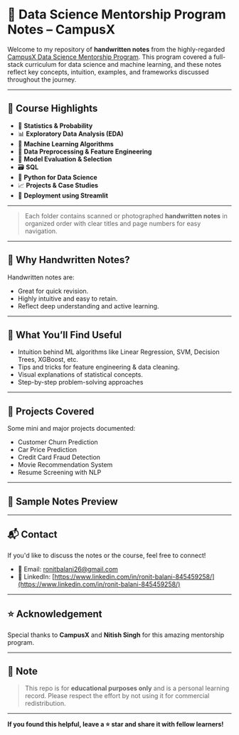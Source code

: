 # 📓 Data Science Mentorship Program Notes – CampusX

Welcome to my repository of **handwritten notes** from the highly-regarded [CampusX Data Science Mentorship Program](https://www.campusx.in/). This program covered a full-stack curriculum for data science and machine learning, and these notes reflect key concepts, intuition, examples, and frameworks discussed throughout the journey.

---

## 🧠 Course Highlights

* 🧮 **Statistics & Probability**
* 📊 **Exploratory Data Analysis (EDA)**
* 🔢 **Machine Learning Algorithms**
* 🧼 **Data Preprocessing & Feature Engineering**
* 🧪 **Model Evaluation & Selection**
* 🗃️ **SQL**
* 🐍 **Python for Data Science**
* 📈 **Projects & Case Studies**
* 📁 **Deployment using Streamlit**

---

> Each folder contains scanned or photographed **handwritten notes** in organized order with clear titles and page numbers for easy navigation.

---

## 📌 Why Handwritten Notes?

Handwritten notes are:

* Great for quick revision.
* Highly intuitive and easy to retain.
* Reflect deep understanding and active learning.

---

## 🌟 What You’ll Find Useful

* Intuition behind ML algorithms like Linear Regression, SVM, Decision Trees, XGBoost, etc.
* Tips and tricks for feature engineering & data cleaning.
* Visual explanations of statistical concepts.
* Step-by-step problem-solving approaches

---

## 🚀 Projects Covered

Some mini and major projects documented:

* Customer Churn Prediction
* Car Price Prediction
* Credit Card Fraud Detection
* Movie Recommendation System
* Resume Screening with NLP

---

## 📝 Sample Notes Preview

---

## 📬 Contact

If you'd like to discuss the notes or the course, feel free to connect!

* 📧 Email: [ronitbalani26@gmail.com](mailto:ronitbalani26@gmail.com)
* 🔗 LinkedIn: [https://www.linkedin.com/in/ronit-balani-845459258/](https://www.linkedin.com/in/ronit-balani-845459258/)

---

## ⭐ Acknowledgement

Special thanks to **CampusX** and **Nitish Singh** for this amazing mentorship program.

---

## 📌 Note

> This repo is for **educational purposes only** and is a personal learning record. Please respect the effort by not using it for commercial redistribution.

---

**If you found this helpful, leave a ⭐ star and share it with fellow learners!**
